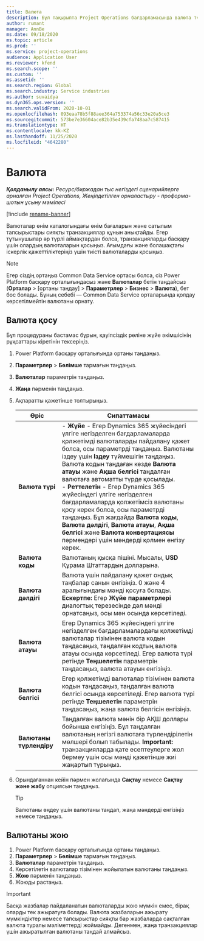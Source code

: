 ```yaml
---
title: Валюта
description: Бұл тақырыпта Project Operations бағдарламасында валюта түрлерін қосу және жою әдісі туралы айтылады.
author: rumant
manager: AnnBe
ms.date: 09/18/2020
ms.topic: article
ms.prod: ''
ms.service: project-operations
audience: Application User
ms.reviewer: kfend
ms.search.scope: ''
ms.custom: ''
ms.assetid: ''
ms.search.region: Global
ms.search.industry: Service industries
ms.author: suvaidya
ms.dyn365.ops.version: ''
ms.search.validFrom: 2020-10-01
ms.openlocfilehash: 093eaa78b5f88aee364a753374a56c33e20a5ce3
ms.sourcegitcommit: 573be7e36604ace82b35e439cfa748aa7c587415
ms.translationtype: HT
ms.contentlocale: kk-KZ
ms.lasthandoff: 11/25/2020
ms.locfileid: "4642280"
---
```

# <a name="currency"></a>Валюта

_**Қолданылу аясы:** Ресурс/биржадан тыс негіздегі сценарийлерге арналған Project Operations, Жеңілдетілген орналастыру - проформа-шотын ұсыну мәмілесі_

[!include [rename-banner](~/includes/cc-data-platform-banner.md)]

Валюталар өнім каталогындағы өнім бағаларын және сатылым тапсырыстары сияқты транзакциялар құнын анықтайды. Егер тұтынушылар әр түрлі аймақтардан болса, транзакцияларды басқару үшін олардың валюталарын қосыңыз. Ағымдағы және болашақтағы іскерлік қажеттіліктеріңіз үшін тиісті валюталарды қосыңыз.  

> [!NOTE]
> Егер сіздің ортаңыз Common Data Service ортасы болса, сіз Power Platform басқару орталығындасыз және **Валюталар** бетін таңдайсыз (**Орталар** > [ортаны таңдау] > **Параметрлер** > **Бизнес** > **Валюта**), бет бос болады. Бұның себебі — Common Data Service орталарында қолдау көрсетілмейтін валютаны орнату.

## <a name="add-a-currency"></a>Валюта қосу  
Бұл процедураны бастамас бұрын, қауіпсіздік рөліне жүйе әкімшісінің рұқсаттары кіретінін тексеріңіз. 

1. Power Platform басқару орталығында ортаны таңдаңыз. 
2. **Параметрлер** > **Бөлімше** тармағын таңдаңыз.
3. **Валюталар** параметрін таңдаңыз.  
4. **Жаңа** пәрменін таңдаңыз.  
5. Ақпаратты қажетінше толтырыңыз.  


   |          Өріс          |                                                                                                                                                                                                                                                                                                                                                                            Сипаттамасы                                                                                                                                                                                                                                                                                                                                                                            |
   |-------------------------|-------------------------------------------------------------------------------------------------------------------------------------------------------------------------------------------------------------------------------------------------------------------------------------------------------------------------------------------------------------------------------------------------------------------------------------------------------------------------------------------------------------------------------------------------------------------------------------------------------------------------------------------------------------------------------------------------------------------------------------------------------------------|
   |    **Валюта түрі**    | - **Жүйе** - Егер Dynamics 365 жүйесіндегі үлгіге негізделген бағдарламаларда қолжетімді валюталарды пайдалану қажет болса, осы параметрді таңдаңыз. Валютаны іздеу үшін **Іздеу** түймешігін таңдаңыз. Валюта кодын таңдаған кезде **Валюта атауы** және **Ақша белгісі** таңдалған валютаға автоматты түрде қосылады.<br />- **Реттелетін** - Егер Dynamics 365 жүйесіндегі үлгіге негізделген бағдарламаларда қолжетімсіз валютаны қосу керек болса, осы параметрді таңдаңыз. Бұл жағдайда **Валюта коды**, **Валюта дәлдігі**, **Валюта атауы**, **Ақша белгісі** және **Валюта конвертациясы** пәрмендері үшін мәндерді қолмен енгізу керек. |
   |    **Валюта коды**    |                                                                                                                                                                                                                                                                                                                                            Валютаның қысқа пішіні. Мысалы, **USD** Құрама Штаттардың долларына.                                                                                                                                                                                                                                                                                                                                            |
   | **Валюта дәлдігі**  |                                                                                                                                                                                  Валюта үшін пайдалану қажет ондық таңбалар санын енгізіңіз.  0 және 4 аралығындағы мәнді қосуға болады. **Ескертпе:**  Егер **Жүйе параметрлері** диалогтық терезесінде дәл мәнді орнатсаңыз, осы мән осында көрсетіледі.                                                                                                                                                                                  |
   |    **Валюта атауы**    |                                                                                                                                                                                                                                         Егер Dynamics 365 жүйесіндегі үлгіге негізделген бағдарламалардағы қолжетімді валюталар тізімінен валюта кодын таңдасаңыз, таңдалған кодтың валюта атауы осында көрсетіледі. Егер валюта түрі ретінде **Теңшелетін** параметрін таңдасаңыз, валюта атауын енгізіңіз.                                                                                                                                                                                                                                          |
   |   **Валюта белгісі**   |                                                                                                                                                                                                                                                                      Егер қолжетімді валюталар тізімінен валюта кодын таңдасаңыз, таңдалған валюта белгісі осында көрсетіледі. Егер валюта түрі ретінде **Теңшелетін** параметрін таңдасаңыз, жаңа валюта белгісін енгізіңіз.                                                                                                                                                                                                                                                                       |
   | **Валютаны түрлендіру** |                                                                                                                                                                                                                                     Таңдалған валюта мәнін бір АҚШ доллары бойынша енгізіңіз. Бұл таңдалған валютаның негізгі валютаға түрлендірілетін мөлшері болып табылады. **Important:**  транзакцияларда қате есептеулерге жол бермеу үшін осы мәнді қажетінше жиі жаңартып тұрыңыз.                                                                                                                                                                                                                                      |


6. Орындағаннан кейін пәрмен жолағында **Сақтау** немесе **Сақтау және жабу** опциясын таңдаңыз.  

   > [!TIP]
   >  Валютаны өңдеу үшін валютаны таңдап, жаңа мәндерді енгізіңіз немесе таңдаңыз.  

## <a name="delete-a-currency"></a>Валютаны жою  

1. Power Platform басқару орталығында ортаны таңдаңыз. 
2. **Параметрлер** > **Бөлімше** тармағын таңдаңыз.
3. **Валюталар** параметрін таңдаңыз.  
4. Көрсетілетін валюталар тізімінен жойылатын валютаны таңдаңыз.  
5. **Жою** пәрменін таңдаңыз.  
6. Жоюды растаңыз.  

> [!IMPORTANT]
>  Басқа жазбалар пайдаланатын валюталарды жою мүмкін емес, бірақ оларды тек ажыратуға болады. Валюта жазбаларын ажырату мүмкіндіктер немесе тапсырыстар сияқты бар жазбаларда сақталған валюта туралы мәліметтерді жоймайды. Дегенмен, жаңа транзакциялар үшін ажыратылған валютаны таңдай алмайсыз.  
